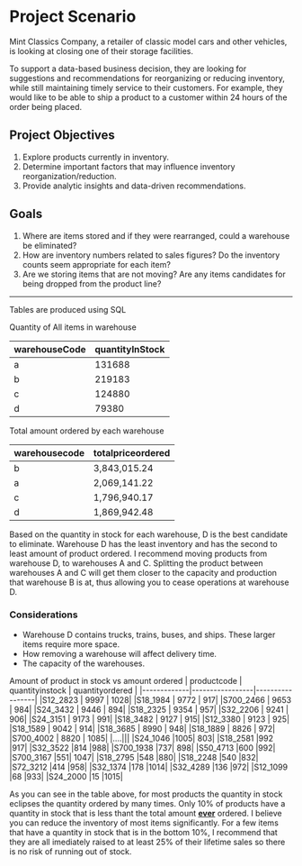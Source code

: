 # Project Scenario

Mint Classics Company, a retailer of classic model cars and other vehicles, is looking at closing one of their storage facilities.

To support a data-based business decision, they are looking for suggestions and recommendations for reorganizing or reducing inventory, while still maintaining timely service to their customers. For example, they would like to be able to ship a product to a customer within 24 hours of the order being placed.

## Project Objectives

1. Explore products currently in inventory.
2. Determine important factors that may influence inventory reorganization/reduction.
3. Provide analytic insights and data-driven recommendations.


## Goals

1) Where are items stored and if they were rearranged, could a warehouse be eliminated?
2) How are inventory numbers related to sales figures? Do the inventory counts seem appropriate for each item?
3) Are we storing items that are not moving? Are any items candidates for being dropped from the product line?

---------------------------------------------------------------------------------------------------------------------------------------
Tables are produced using SQL

Quantity of All items in warehouse

| warehouseCode | quantityInStock|   
|---------------|----------------|   
| a	| 131688 |
| b	| 219183 |
| c	| 124880 |
| d	| 79380 |

Total amount ordered by each warehouse

| warehousecode| totalpriceordered |
|---------------|------------------|
| b | 3,843,015.24 |
| a | 2,069,141.22 |
| c | 1,796,940.17 | 
| d | 1,869,942.48 |


Based on the quantity in stock for each warehouse, D is the best candidate to eliminate. Warehouse D has the least inventory and has the second to least amount of product ordered. I recommend moving products from  warehouse D, to warehouses A and C. Splitting the product between warehouses A and C will get them closer to the capacity and production that warehouse B is at, thus allowing you to cease operations at warehouse D. 
### Considerations
- Warehouse D contains trucks, trains, buses, and ships. These larger items require more space.
- How removing a warehouse will affect delivery time.
- The capacity of the warehouses.

Amount of product in stock vs amount ordered
| productcode	| quantityinstock |	quantityordered |
|-------------|-----------------|-----------------|
|S12_2823	| 9997 |	1028|
|S18_1984	| 9772 | 917|
|S700_2466	| 9653 |	984|
|S24_3432	| 9446 |	894|
|S18_2325	| 9354 |	957|
|S32_2206	| 9241 |	906|
|S24_3151	| 9173 |	991|
|S18_3482	| 9127 |	915|
|S12_3380	| 9123 |	925|
|S18_1589	| 9042 |	914|
|S18_3685	| 8990 |	948|
|S18_1889	| 8826 |	972|
|S700_4002	| 8820 |	1085|
|....|||
|S24_1046	|1005|	803|
|S18_2581	|992	|917|
|S32_3522	|814	|988|
|S700_1938	|737|	898|
|S50_4713	|600	|992|
|S700_3167	|551|	1047|
|S18_2795	|548	|880|
|S18_2248	|540	|832|
|S72_3212	|414	|958|
|S32_1374	|178	|1014|
|S32_4289	|136	|972|
|S12_1099	|68	|933|
|S24_2000	|15	|1015|

As you can see in the table above, for most products the quantity in stock eclipses the quantity ordered by many times. Only 10% of products have a quantity in stock that is less thant the total amount **<ins>ever**</ins> ordered. I believe you can reduce the inventory of most items significantly. For a few items that have a quantity in stock that is in the bottom 10%, I recommend that they are all imediately raised to at least 25% of their lifetime sales so there is no risk of running out of stock.




